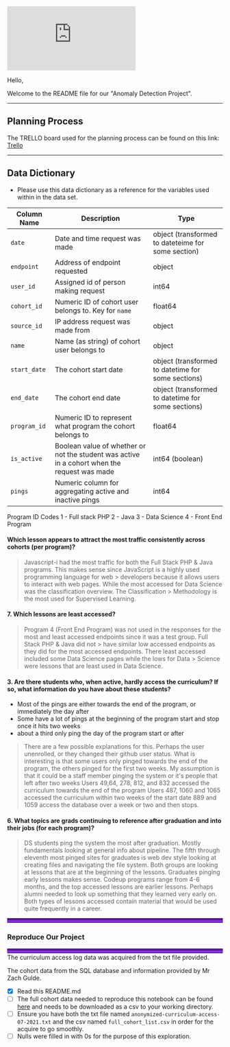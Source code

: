 ![image](https://github.com/Florence-Team-8/anomaly-detection-project/files/6863784/Detecting.Anomolous.Network.Access.Project.pdf)



Hello,

Welcome to the README file for our "Anomaly Detection Project".


_________________

## Planning Process

The TRELLO board used for the planning process can be found on this link: [Trello](https://trello.com/b/LA6GxLOI/anomaly-detection)

_________________


## Data Dictionary
-  Please use this data dictionary as a reference for the variables used within in the data set.


| Column Name  | Description                                                                                  | Type                                               |
|--------------|----------------------------------------------------------------------------------------------|----------------------------------------------------|
| `date`       | Date and time request was made                                                               | object (transformed to dateteime for some section) |
| `endpoint`   | Address of endpoint requested                                                                | object                                             |
| `user_id`    | Assigned id of person making request                                                         | int64                                              |
| `cohort_id`  | Numeric ID of cohort user belongs to. Key for `name`                                         | float64                                            |
| `source_id`  | IP address request was made from                                                             | object                                             |
| `name`       | Name (as string) of cohort user belongs to                                                   | object                                             |
| `start_date` | The cohort start date                                                                        | object (transformed to datetime for some sections) |
| `end_date`   | The cohort end date                                                                          | object (transformed to datetime for some sections) |
| `program_id` | Numeric ID to represent what program the cohort belongs to                                   | float64                                            |
| `is_active`  | Boolean value of whether or not the student was active in a cohort when the request was made | int64 (boolean)                                    |
| `pings`      | Numeric column for aggregating active and inactive pings                                     | int64                                              |

Program ID Codes
1 - Full stack PHP
2 - Java
3 - Data Science
4 - Front End Program


#### Which lesson appears to attract the most traffic consistently across cohorts (per program)?

> Javascript-i had the most traffic for both the Full Stack PHP & Java programs. This makes sense since JavaScript is a highly used programming language for web > developers because it allows users to interact with web pages.  While the most accessed for Data Science was the classification overview.  The Classification      > Methodology is the most used for Supervised Learning.

#### 7. Which lessons are least accessed?

> Program 4 (Front End Program) was not used in the responses for the most and least accessed endpoints since it was a test group. Full Stack PHP & Java did not > have similar low accessed endpoints as they did for the most accessed endpoints. There least accessed included some Data Science pages while the lows for Data > Science were lessons that are least used in Data Science.


#### 3. Are there students who, when active, hardly access the curriculum? If so, what information do you have about these students?
- Most of the pings are either towards the end of the program, or immediately the day after
- Some have a lot of pings at the beginning of the program start and stop once it hits two weeks
- about a third only ping the day of the program start or after

>There are a few possible explanations for this.  Perhaps the user unenrolled, or they changed their github user status. What is interesting is that some users only pinged towards the end of the program, the others pinged for the first two weeks. My assumption is that it could be a staff member pinging the system or it's people that left after two weeks
>Users 49,64, 278, 812, and 832 accessed the curriculum towards the end of the program
>Users 487, 1060 and 1065 accessed the curriculum within two weeks of the start date
>889 and 1059 access the database over a week or two and then stops.

#### 6. What topics are grads continuing to reference after graduation and into their jobs (for each program)?
>DS students ping the system the most after graduation. Mostly fundamentals looking at general info about pipeline. 
>The fifth through eleventh most pinged sites for graduates is web dev style looking at creating files and navigating the file system. 
> Both groups are looking at lessons that are at the beginning of the lessons. 
> Graduates pinging early lessons makes sense. Codeup programs range from 4-6 months, and the top accessed lessons are earlier lessons. Perhaps alumni needed to look up something that they learned very early on. 
> Both types of lessons accessed contain material that would be used quite frequently in a career.


<hr style="border-top: 10px groove blueviolet; margin-top: 1px; margin-bottom: 1px"></hr>

### Reproduce Our Project

<hr style="border-top: 10px groove blueviolet; margin-top: 1px; margin-bottom: 1px"></hr>The curriculum access log data was acquired from the txt file provided. 

The cohort data from the SQL database and information provided by Mr Zach Gulde. 

- [X] Read this README.md
- [ ] The full cohort data needed to reproduce this notebook can be found [here](https://docs.google.com/spreadsheets/d/11g_qJf7VD989pvzOZIYkVZZc7xip4L5Cysifx_V6dIk/edit?usp=sharing) and needs to be downloaded as a csv to your working directory. 
- [ ] Ensure you have both the txt file named `anonymized-curriculum-access-07-2021.txt` and the csv named `full_cohort_list.csv` in order for the acquire to go smoothly.
- [ ] Nulls were filled in with 0s for the purpose of this exploration.

